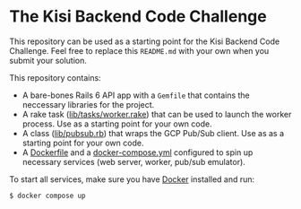 # The Kisi Backend Code Challenge

This repository can be used as a starting point for the Kisi Backend Code Challenge. Feel free to replace this `README.md` with your own when you submit your solution.

This repository contains:
- A bare-bones Rails 6 API app with a `Gemfile` that contains the neccessary libraries for the project.
- A rake task ([lib/tasks/worker.rake](lib/tasks/worker.rake)) that can be used to launch the worker process. Use as a starting point for your own code.
- A class ([lib/pubsub.rb](lib/pubsub.rb)) that wraps the GCP Pub/Sub client. Use as as a starting point for your own code.
- A [Dockerfile](Dockerfile) and a [docker-compose.yml](docker-compose.yml) configured to spin up necessary services (web server, worker, pub/sub emulator).

To start all services, make sure you have [Docker](https://www.docker.com/products/docker-desktop/) installed and run:
```
$ docker compose up
```
